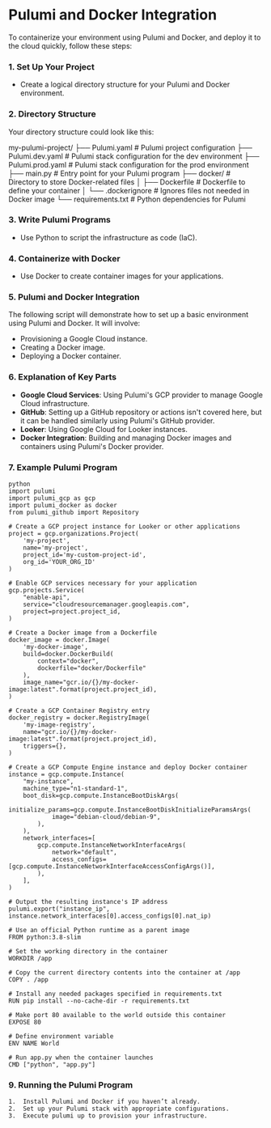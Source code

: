 # Pulumi and Docker Integration

To containerize your environment using Pulumi and Docker, and deploy it to the cloud quickly, follow these steps:

### 1. Set Up Your Project
- Create a logical directory structure for your Pulumi and Docker environment.

### 2. Directory Structure
Your directory structure could look like this:

my-pulumi-project/
├── Pulumi.yaml                  # Pulumi project configuration
├── Pulumi.dev.yaml              # Pulumi stack configuration for the dev environment
├── Pulumi.prod.yaml             # Pulumi stack configuration for the prod environment
├── main.py                      # Entry point for your Pulumi program
├── docker/                      # Directory to store Docker-related files
│   ├── Dockerfile               # Dockerfile to define your container
│   └── .dockerignore            # Ignores files not needed in Docker image
└── requirements.txt             # Python dependencies for Pulumi

### 3. Write Pulumi Programs
- Use Python to script the infrastructure as code (IaC).

### 4. Containerize with Docker
- Use Docker to create container images for your applications.

### 5. Pulumi and Docker Integration
The following script will demonstrate how to set up a basic environment using Pulumi and Docker. It will involve:

- Provisioning a Google Cloud instance.
- Creating a Docker image.
- Deploying a Docker container.

### 6. Explanation of Key Parts
- **Google Cloud Services**: Using Pulumi's GCP provider to manage Google Cloud infrastructure.
- **GitHub**: Setting up a GitHub repository or actions isn't covered here, but it can be handled similarly using Pulumi's GitHub provider.
- **Looker**: Using Google Cloud for Looker instances.
- **Docker Integration**: Building and managing Docker images and containers using Pulumi's Docker provider.

### 7. Example Pulumi Program

```
python
import pulumi
import pulumi_gcp as gcp
import pulumi_docker as docker
from pulumi_github import Repository

# Create a GCP project instance for Looker or other applications
project = gcp.organizations.Project(
    'my-project',
    name='my-project',
    project_id='my-custom-project-id',
    org_id='YOUR_ORG_ID'
)

# Enable GCP services necessary for your application
gcp.projects.Service(
    "enable-api",
    service="cloudresourcemanager.googleapis.com",
    project=project.project_id,
)

# Create a Docker image from a Dockerfile
docker_image = docker.Image(
    'my-docker-image',
    build=docker.DockerBuild(
        context="docker",
        dockerfile="docker/Dockerfile"
    ),
    image_name="gcr.io/{}/my-docker-image:latest".format(project.project_id),
)

# Create a GCP Container Registry entry
docker_registry = docker.RegistryImage(
    'my-image-registry',
    name="gcr.io/{}/my-docker-image:latest".format(project.project_id),
    triggers={},
)

# Create a GCP Compute Engine instance and deploy Docker container
instance = gcp.compute.Instance(
    "my-instance",
    machine_type="n1-standard-1",
    boot_disk=gcp.compute.InstanceBootDiskArgs(
        initialize_params=gcp.compute.InstanceBootDiskInitializeParamsArgs(
            image="debian-cloud/debian-9",
        ),
    ),
    network_interfaces=[
        gcp.compute.InstanceNetworkInterfaceArgs(
            network="default",
            access_configs=[gcp.compute.InstanceNetworkInterfaceAccessConfigArgs()],
        ),
    ],
)

# Output the resulting instance's IP address
pulumi.export("instance_ip", instance.network_interfaces[0].access_configs[0].nat_ip)

# Use an official Python runtime as a parent image
FROM python:3.8-slim

# Set the working directory in the container
WORKDIR /app

# Copy the current directory contents into the container at /app
COPY . /app

# Install any needed packages specified in requirements.txt
RUN pip install --no-cache-dir -r requirements.txt

# Make port 80 available to the world outside this container
EXPOSE 80

# Define environment variable
ENV NAME World

# Run app.py when the container launches
CMD ["python", "app.py"]
```

### 9. Running the Pulumi Program

	1.	Install Pulumi and Docker if you haven’t already.
	2.	Set up your Pulumi stack with appropriate configurations.
	3.	Execute pulumi up to provision your infrastructure.